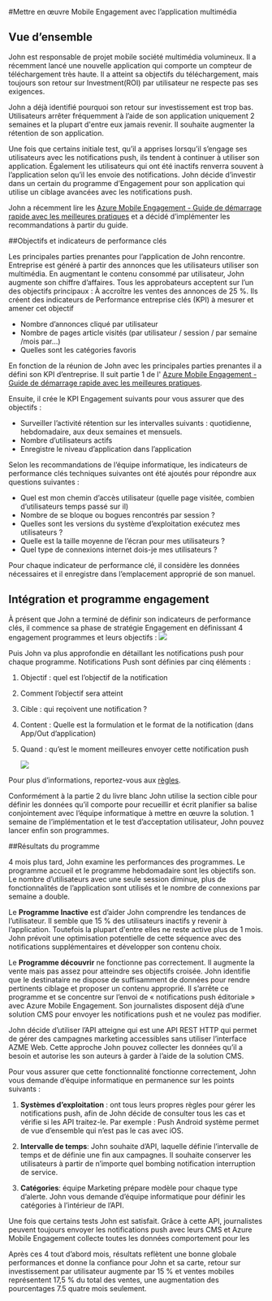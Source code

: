 <properties 
    pageTitle="Implémentation Mobile Engagement Azure Media application"
    description="Scénario d’application multimédia pour mettre en œuvre Azure Mobile Engagement" 
    services="mobile-engagement" 
    documentationCenter="mobile" 
    authors="piyushjo"
    manager="dwrede"
    editor=""/>

<tags
    ms.service="mobile-engagement"
    ms.devlang="na"
    ms.topic="article"
    ms.tgt_pltfrm="mobile-multiple"
    ms.workload="mobile" 
    ms.date="08/19/2016"
    ms.author="piyushjo"/>

#<a name="implement-mobile-engagement-with-media-app"></a>Mettre en œuvre Mobile Engagement avec l’application multimédia

## <a name="overview"></a>Vue d’ensemble

John est responsable de projet mobile société multimédia volumineux. Il a récemment lancé une nouvelle application qui comporte un compteur de téléchargement très haute. Il a atteint sa objectifs du téléchargement, mais toujours son retour sur Investment(ROI) par utilisateur ne respecte pas ses exigences. 

John a déjà identifié pourquoi son retour sur investissement est trop bas. Utilisateurs arrêter fréquemment à l’aide de son application uniquement 2 semaines et la plupart d'entre eux jamais revenir. Il souhaite augmenter la rétention de son application.

Une fois que certains initiale test, qu’il a apprises lorsqu’il s’engage ses utilisateurs avec les notifications push, ils tendent à continuer à utiliser son application. Également les utilisateurs qui ont été inactifs renverra souvent à l’application selon qu’il les envoie des notifications. John décide d’investir dans un certain du programme d’Engagement pour son application qui utilise un ciblage avancées avec les notifications push.

John a récemment lire les [Azure Mobile Engagement - Guide de démarrage rapide avec les meilleures pratiques](mobile-engagement-getting-started-best-practices.md) et a décidé d’implémenter les recommandations à partir du guide.

##<a name="objectives-and-kpis"></a>Objectifs et indicateurs de performance clés

Les principales parties prenantes pour l’application de John rencontre. Entreprise est généré à partir des annonces que les utilisateurs utiliser son multimédia. En augmentant le contenu consommé par utilisateur, John augmente son chiffre d’affaires. Tous les approbateurs acceptent sur l’un des objectifs principaux : À accroître les ventes des annonces de 25 %. Ils créent des indicateurs de Performance entreprise clés (KPI) à mesurer et amener cet objectif

* Nombre d’annonces cliqué par utilisateur
* Nombre de pages article visités (par utilisateur / session / par semaine /mois par...)
* Quelles sont les catégories favoris

En fonction de la réunion de John avec les principales parties prenantes il a défini son KPI d’entreprise. Il suit partie 1 de l' [Azure Mobile Engagement - Guide de démarrage rapide avec les meilleures pratiques](mobile-engagement-getting-started-best-practices.md). 

Ensuite, il crée le KPI Engagement suivants pour vous assurer que des objectifs :

* Surveiller l’activité rétention sur les intervalles suivants : quotidienne, hebdomadaire, aux deux semaines et mensuels.
* Nombre d’utilisateurs actifs
* Enregistre le niveau d’application dans l’application

Selon les recommandations de l’équipe informatique, les indicateurs de performance clés techniques suivantes ont été ajoutés pour répondre aux questions suivantes :

* Quel est mon chemin d’accès utilisateur (quelle page visitée, combien d’utilisateurs temps passé sur il)
* Nombre de se bloque ou bogues rencontrés par session ?
* Quelles sont les versions du système d’exploitation exécutez mes utilisateurs ?
* Quelle est la taille moyenne de l’écran pour mes utilisateurs ?
* Quel type de connexions internet dois-je mes utilisateurs ?

Pour chaque indicateur de performance clé, il considère les données nécessaires et il enregistre dans l’emplacement approprié de son manuel.

## <a name="engagement-program-and-integration"></a>Intégration et programme engagement

À présent que John a terminé de définir son indicateurs de performance clés, il commence sa phase de stratégie Engagement en définissant 4 engagement programmes et leurs objectifs :    ![][1]

Puis John va plus approfondie en détaillant les notifications push pour chaque programme. Notifications Push sont définies par cinq éléments :

1. Objectif : quel est l’objectif de la notification
2. Comment l’objectif sera atteint
3. Cible : qui reçoivent une notification ?
4. Content : Quelle est la formulation et le format de la notification (dans App/Out d’application)
5. Quand : qu’est le moment meilleures envoyer cette notification push

    ![][2]

Pour plus d’informations, reportez-vous aux [règles](https://github.com/Azure/azure-mobile-engagement-samples/tree/master/Playbooks).

Conformément à la partie 2 du livre blanc John utilise la section cible pour définir les données qu’il comporte pour recueillir et écrit planifier sa balise conjointement avec l’équipe informatique à mettre en œuvre la solution. 1 semaine de l’implémentation et le test d’acceptation utilisateur, John pouvez lancer enfin son programmes.

##<a name="program-results"></a>Résultats du programme

4 mois plus tard, John examine les performances des programmes. Le programme accueil et le programme hebdomadaire sont les objectifs son. Le nombre d’utilisateurs avec une seule session diminue, plus de fonctionnalités de l’application sont utilisés et le nombre de connexions par semaine a double.

Le **Programme Inactive** est d’aider John comprendre les tendances de l’utilisateur. Il semble que 15 % des utilisateurs inactifs y revenir à l’application. Toutefois la plupart d'entre elles ne reste active plus de 1 mois. John prévoit une optimisation potentielle de cette séquence avec des notifications supplémentaires et développer son contenu choix.

Le **Programme découvrir** ne fonctionne pas correctement. Il augmente la vente mais pas assez pour atteindre ses objectifs croisée. John identifie que le destinataire ne dispose de suffisamment de données pour rendre pertinents ciblage et proposer un contenu approprié. Il s’arrête ce programme et se concentre sur l’envoi de « notifications push éditoriale » avec Azure Mobile Engagement. Son journalistes disposent déjà d’une solution CMS pour envoyer les notifications push et ne voulez pas modifier.

John décide d’utiliser l’API atteigne qui est une API REST HTTP qui permet de gérer des campagnes marketing accessibles sans utiliser l’interface AZME Web. Cette approche John pouvez collecter les données qu’il a besoin et autorise les son auteurs à garder à l’aide de la solution CMS.

Pour vous assurer que cette fonctionnalité fonctionne correctement, John vous demande d’équipe informatique en permanence sur les points suivants :

1. **Systèmes d’exploitation** : ont tous leurs propres règles pour gérer les notifications push, afin de John décide de consulter tous les cas et vérifie si les API traitez-le.
Par exemple : Push Android système permet de vue d’ensemble qui n’est pas le cas avec iOS.

2. **Intervalle de temps**: John souhaite d’API, laquelle définie l’intervalle de temps et de définie une fin aux campagnes. Il souhaite conserver les utilisateurs à partir de n’importe quel bombing notification interruption de service.

3. **Catégories**: équipe Marketing prépare modèle pour chaque type d’alerte. John vous demande d’équipe informatique pour définir les catégories à l’intérieur de l’API.

Une fois que certains tests John est satisfait. Grâce à cette API, journalistes peuvent toujours envoyer les notifications push avec leurs CMS et Azure Mobile Engagement collecte toutes les données comportement pour les

Après ces 4 tout d’abord mois, résultats reflètent une bonne globale performances et donne la confiance pour John et sa carte, retour sur investissement par utilisateur augmente par 15 % et ventes mobiles représentent 17,5 % du total des ventes, une augmentation des pourcentages 7.5 quatre mois seulement.

<!--Image references-->
[1]: ./media/mobile-engagement-media-scenario/engagement-strategy.png
[2]: ./media/mobile-engagement-media-scenario/push-scenarios.png

<!--Link references-->
[Media Playbook link]: https://github.com/Azure/azure-mobile-engagement-samples/tree/master/Playbooks
